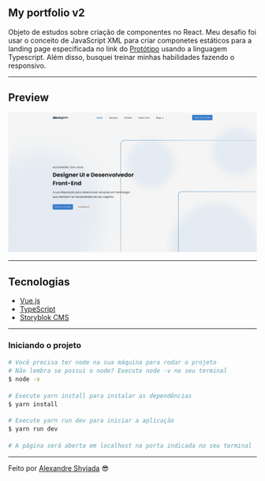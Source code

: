 ## My portfolio v2

Objeto de estudos sobre criação de componentes no React. Meu desafio foi usar o conceito de JavaScript XML para criar componetes estáticos para a landing page especificada no link do [Protótipo](https://www.figma.com/file/XHUYZVQjNJHhWfB0gKa17H/Logo-Ipsum) usando a linguagem Typescript. Além disso, busquei treinar minhas habilidades fazendo o responsivo.

---

## Preview

<p align="center"> <img src="/project/public/preview.png" alt="preview"></p>

---

## Tecnologias

- [Vue.js](https://vuejsbr-docs-next.netlify.app/)
- [TypeScript](https://www.typescriptlang.org/)
- [Storyblok CMS](https://www.storyblok.com/?utm_source=google&utm_medium=cpc&utm_campaign=brnd&gclid=CjwKCAjwx8iIBhBwEiwA2quaq0GAmYGwkAgBSw4q_1iBr3-vcXLa4437mIpmEGPE1UwEp8pP7S7uvxoCEYsQAvD_BwE)

---

### **Iniciando o projeto**

```bash
# Você precisa ter node na sua máquina para rodar o projeto
# Não lembra se possui o node? Execute node -v no seu terminal
$ node -v

# Execute yarn install para instalar as dependências
$ yarn install

# Execute yarn run dev para iniciar a aplicação
$ yarn run dev

# A página será aberta em localhost na porta indicada no seu terminal

```

---

Feito por [Alexandre Shyjada](https://www.alexshyjada.com/) 😎

